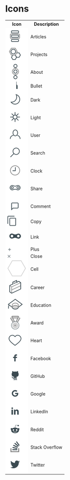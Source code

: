 # Icons

<table>
    <tr>
        <th>Icon</th>
        <th>Description</th>
    </tr>
    <tr>
        <td bgcolor="white"><img src="images/articles.svg"/></td>
        <td>Articles</td>
    </tr>
    <tr>
        <td bgcolor="white"><img src="images/projects.svg"/></td>
        <td>Projects</td>
    </tr>
    <tr>
        <td bgcolor="white"><img src="images/about.svg"/></td>
        <td>About</td>
    </tr>
    <tr>
        <td bgcolor="white"><center><img src="images/bullet.svg" height="23"/></center></td>
        <td>Bullet</td>
    </tr>
    <tr>
        <td bgcolor="white"><img src="images/dark.svg"/></td>
        <td>Dark</td>
    </tr>
    <tr>
        <td bgcolor="white"><img src="images/light.svg"/></td>
        <td>Light</td>
    </tr>
    <tr>
        <td bgcolor="white"><img src="images/user.svg"/></td>
        <td>User</td>
    </tr>
    <tr>
        <td bgcolor="white"><img src="images/search.svg"/></td>
        <td>Search</td>
    </tr>
    <tr>
        <td bgcolor="white"><img src="images/clock.svg"/></td>
        <td>Clock</td>
    </tr>
    <tr>
        <td bgcolor="white"><img src="images/share.svg"/></td>
        <td>Share</td>
    </tr>
    <tr>
        <td bgcolor="white"><img src="images/comment.svg"/></td>
        <td>Comment</td>
    </tr>
    <tr>
        <td bgcolor="white"><img src="images/copy.svg"/></td>
        <td>Copy</td>
    </tr>
    <tr>
        <td bgcolor="white"><img src="images/link.svg"/></td>
        <td>Link</td>
    </tr>
    <tr>
        <td bgcolor="white"><img src="images/plus.svg" width="12"/></td>
        <td>Plus</td>
    </tr>
    <tr>
        <td bgcolor="white"><img src="images/x.svg" width="10"/></td>
        <td>Close</td>
    </tr>
    <tr>
        <td bgcolor="white"><img src="images/cell.svg"/></td>
        <td>Cell</td>
    </tr>
    <tr>
        <td bgcolor="white"><img src="images/career.svg"/></td>
        <td>Career</td>
    </tr>
    <tr>
        <td bgcolor="white"><img src="images/education.svg"/></td>
        <td>Education</td>
    </tr>
    <tr>
        <td bgcolor="white"><img src="images/award.svg"/></td>
        <td>Award</td>
    </tr>
    <tr>
        <td bgcolor="white"><img src="images/heart.svg"/></td>
        <td>Heart</td>
    </tr>
    <tr>
        <td bgcolor="white"><img src="images/social-facebook.svg"/></td>
        <td>Facebook</td>
    </tr>
    <tr>
        <td bgcolor="white"><img src="images/social-github.svg"/></td>
        <td>GitHub</td>
    </tr>
    <tr>
        <td bgcolor="white"><img src="images/social-google.svg"/></td>
        <td>Google</td>
    </tr>
    <tr>
        <td bgcolor="white"><img src="images/social-linkedin.svg"/></td>
        <td>LinkedIn</td>
    </tr>
    <tr>
        <td bgcolor="white"><img src="images/social-reddit.svg"/></td>
        <td>Reddit</td>
    </tr>
    <tr>
        <td bgcolor="white"><img src="images/social-so.svg"/></td>
        <td>Stack Overflow</td>
    </tr>
    <tr>
        <td bgcolor="white"><img src="images/social-twitter.svg"/></td>
        <td>Twitter</td>
    </tr>
</table>